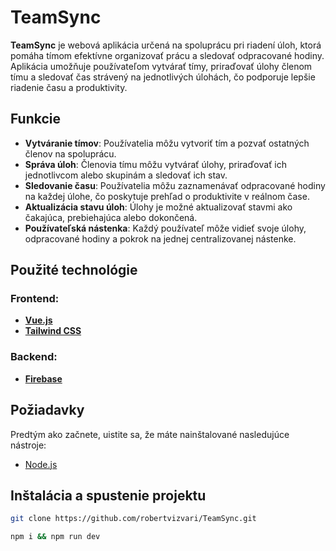 # TeamSync

**TeamSync** je webová aplikácia určená na spoluprácu pri riadení úloh, ktorá pomáha tímom efektívne organizovať prácu a sledovať odpracované hodiny. Aplikácia umožňuje používateľom vytvárať tímy, priraďovať úlohy členom tímu a sledovať čas strávený na jednotlivých úlohách, čo podporuje lepšie riadenie času a produktivity.

## Funkcie
- **Vytváranie tímov**: Používatelia môžu vytvoriť tím a pozvať ostatných členov na spoluprácu.
- **Správa úloh**: Členovia tímu môžu vytvárať úlohy, priraďovať ich jednotlivcom alebo skupinám a sledovať ich stav.
- **Sledovanie času**: Používatelia môžu zaznamenávať odpracované hodiny na každej úlohe, čo poskytuje prehľad o produktivite v reálnom čase.
- **Aktualizácia stavu úloh**: Úlohy je možné aktualizovať stavmi ako čakajúca, prebiehajúca alebo dokončená.
- **Používateľská nástenka**: Každý používateľ môže vidieť svoje úlohy, odpracované hodiny a pokrok na jednej centralizovanej nástenke.

## Použité technológie

### Frontend:
- [**Vue.js**](https://vuejs.org/)
- [**Tailwind CSS**](https://tailwindcss.com/)

### Backend:
- [**Firebase**](https://firebase.google.com/)

## Požiadavky
Predtým ako začnete, uistite sa, že máte nainštalované nasledujúce nástroje:
- [Node.js ](https://nodejs.org/en)

## Inštalácia a spustenie projektu

```bash
git clone https://github.com/robertvizvari/TeamSync.git
```

```bash
npm i && npm run dev
```
